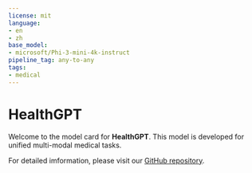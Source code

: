 ```yaml
---
license: mit
language:
- en
- zh
base_model:
- microsoft/Phi-3-mini-4k-instruct
pipeline_tag: any-to-any
tags:
- medical
---
```


# HealthGPT
Welcome to the model card for **HealthGPT**. This model is developed for unified multi-modal medical tasks.

For detailed imformation, please visit our [GitHub repository](https://github.com/DCDmllm/HealthGPT).